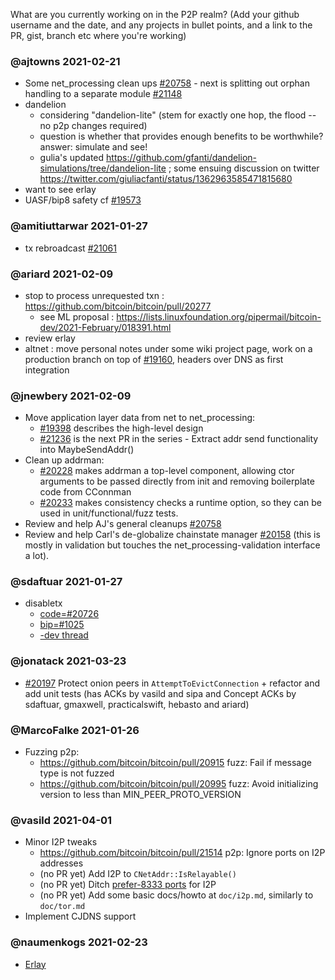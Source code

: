 What are you currently working on in the P2P realm? (Add your github username and the date, and any projects in bullet points, and a link to the PR, gist, branch etc where you're working)

### @ajtowns 2021-02-21

* Some net_processing clean ups [#20758](https://github.com/bitcoin/bitcoin/pull/20758) - next is splitting out orphan handling to a separate module [#21148](https://github.com/bitcoin/bitcoin/pull/21148)
* dandelion
  - considering "dandelion-lite" (stem for exactly one hop, the flood -- no p2p changes required)
  - question is whether that provides enough benefits to be worthwhile? answer: simulate and see!
  - gulia's updated https://github.com/gfanti/dandelion-simulations/tree/dandelion-lite ; some ensuing discussion on twitter https://twitter.com/giuliacfanti/status/1362963585471815680
* want to see erlay
* UASF/bip8 safety cf [#19573](https://github.com/bitcoin/pull/19573)

### @amitiuttarwar 2021-01-27

* tx rebroadcast [#21061](https://github.com/bitcoin/bitcoin/pull/21061)

### @ariard 2021-02-09

- stop to process unrequested txn : https://github.com/bitcoin/bitcoin/pull/20277
   - see ML proposal : https://lists.linuxfoundation.org/pipermail/bitcoin-dev/2021-February/018391.html
- review erlay
- altnet : move personal notes under some wiki project page, work on a production branch on top of [#19160](https://github.com/bitcoin/bitcoin/pull/19160), headers over DNS as first integration

### @jnewbery 2021-02-09

- Move application layer data from net to net_processing:
  - [#19398](https://github.com/bitcoin/bitcoin/issues/19398) describes the high-level design
  - [#21236](https://github.com/bitcoin/bitcoin/pull/21236) is the next PR in the series - Extract addr send functionality into MaybeSendAddr()
- Clean up addrman:
  - [#20228](https://github.com/bitcoin/bitcoin/pull/20228) makes addrman a top-level component, allowing ctor arguments to be passed directly from init and removing boilerplate code from CConnman
  - [#20233](https://github.com/bitcoin/bitcoin/pull/20233) makes consistency checks a runtime option, so they can be used in unit/functional/fuzz tests.
- Review and help AJ's general cleanups [#20758](https://github.com/bitcoin/bitcoin/pull/20758)
- Review and help Carl's de-globalize chainstate manager [#20158](https://github.com/bitcoin/bitcoin/pull/20158) (this is mostly in validation but touches the net_processing-validation interface a lot).

### @sdaftuar 2021-01-27

* disabletx
  * [code=#20726](https://github.com/bitcoin/bitcoin/pull/20726)
  * [bip=#1025](https://github.com/bitcoin/bips/pull/1052)
  * [-dev thread](https://lists.linuxfoundation.org/pipermail/bitcoin-dev/2021-January/018340.html)

### @jonatack 2021-03-23

* [#20197](https://github.com/bitcoin/bitcoin/pull/20197) Protect onion peers in `AttemptToEvictConnection` + refactor and add unit tests (has ACKs by vasild and sipa and Concept ACKs by sdaftuar, gmaxwell, practicalswift, hebasto and ariard)

### @MarcoFalke 2021-01-26

* Fuzzing p2p:
  * https://github.com/bitcoin/bitcoin/pull/20915  fuzz: Fail if message type is not fuzzed
  * https://github.com/bitcoin/bitcoin/pull/20995  fuzz: Avoid initializing version to less than MIN_PEER_PROTO_VERSION 

### @vasild 2021-04-01

* Minor I2P tweaks
  * https://github.com/bitcoin/bitcoin/pull/21514 p2p: Ignore ports on I2P addresses
  * (no PR yet) Add I2P to `CNetAddr::IsRelayable()`
  * (no PR yet) Ditch [prefer-8333 ports](https://github.com/bitcoin/bitcoin/blob/6e22b522f9505d6a3c71ef9972aea6ae3fb10d2e/src/net.cpp#L2020-L2026) for I2P
  * (no PR yet) Add some basic docs/howto at `doc/i2p.md`, similarly to `doc/tor.md`
* Implement CJDNS support

### @naumenkogs 2021-02-23
* [Erlay](https://github.com/bitcoin/bitcoin/pull/18261)